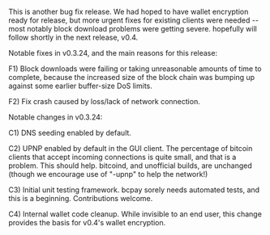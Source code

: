 

This is another bug fix release.  We had hoped to have wallet encryption ready for release, but more urgent fixes for existing clients were needed -- most notably block download problems were getting severe. hopefully will follow shortly in the next release, v0.4.

Notable fixes in v0.3.24, and the main reasons for this release:

F1) Block downloads were failing or taking unreasonable amounts of time to complete, because the increased size of the block chain was bumping up against some earlier buffer-size DoS limits.

F2) Fix crash caused by loss/lack of network connection.

Notable changes in v0.3.24:

C1) DNS seeding enabled by default.

C2) UPNP enabled by default in the GUI client.  The percentage of bitcoin clients that accept incoming connections is quite small, and that is a problem.  This should help.  bitcoind, and unofficial builds, are unchanged (though we encourage use of "-upnp" to help the network!)

C3) Initial unit testing framework.  bcpay sorely needs automated tests, and this is a beginning.  Contributions welcome.

C4) Internal wallet code cleanup.  While invisible to an end user, this change provides the basis for v0.4's wallet encryption.
